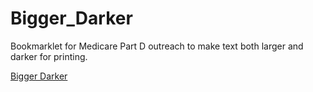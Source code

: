 # Bigger_Darker
Bookmarklet for Medicare Part D outreach to make text both larger and darker for printing.

<a href="javascript:%20(function%20()%20{var%20jsCode%20=%20document.createElement('script');jsCode.setAttribute('src','https://rawgit.com/MPlugInSpace/Bigger_Darker/master/bigger_darker.js');document.body.appendChild(jsCode);}());">Bigger Darker</a>
